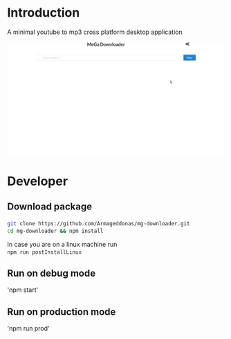 # Introduction
A minimal youtube to mp3 cross platform desktop application  


![app preview](https://github.com/Armageddonas/mg-downloader/raw/master/public/app-preview.gif)

# Developer
## Download package

```bash
git clone https://github.com/Armageddonas/mg-downloader.git
cd mg-downloader && npm install
```

In case you are on a linux machine run  
`npm run postInstallLinux`

## Run on debug mode
'npm start'

## Run on production mode
'npm run prod'
